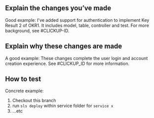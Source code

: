## Explain the changes you’ve made

Good example:
I've added support for authentication to implement Key Result 2 of OKR1. It includes
model, table, controller and test. For more background, see #CLICKUP-ID.

## Explain why these changes are made

A good example:
These changes complete the user login and account creation experience. See #CLICKUP_ID for more information.

## How to test

Concrete example:

1. Checkout this branch
2. run `sls deploy` within service folder for `service x`
3. ...etc
